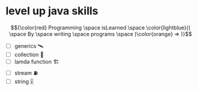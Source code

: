 # level up java skills

$${\color{red} Programming \space isLearned \space \color{lightblue}(( \space By \space writing \space programs \space )\color{orange} =>  )}$$

  
- [ ] generics 🛰️
- [ ] collection 🔼
- [ ] lamda function 🏗️
- [ ] stream ⛽
- [ ] string 🎚️
